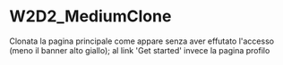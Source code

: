 # W2D2_MediumClone
Clonata la pagina principale come appare senza aver effutato l'accesso (meno il banner alto giallo);
al link 'Get started' invece la pagina profilo

